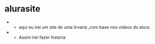 # alurasite


* * aqui eu irei um site de uma lirvaria ,com base nos videos do alura.
* * Assim irei fazer historia
